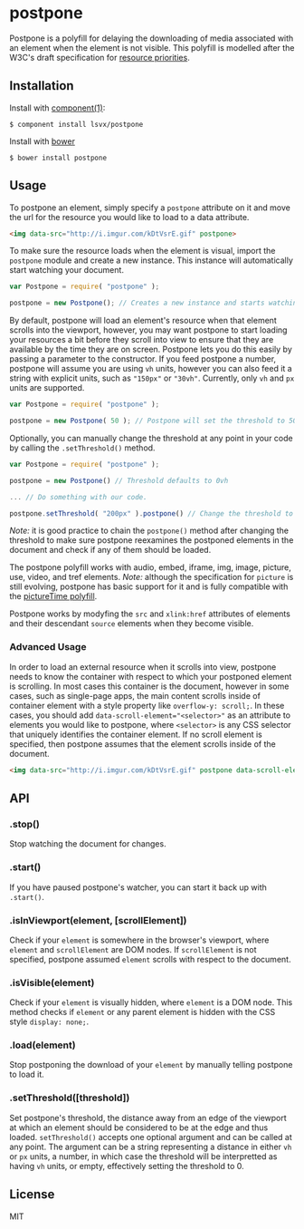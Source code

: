 
# postpone

  Postpone is a polyfill for delaying the downloading of media associated with an element when the element is not visible. This polyfill is modelled after the W3C's draft specification for [resource priorities](https://dvcs.w3.org/hg/webperf/raw-file/tip/specs/ResourcePriorities/Overview.html).

## Installation

  Install with [component(1)](http://component.io):

    $ component install lsvx/postpone

  Install with [bower](http://bower.io/)

    $ bower install postpone


## Usage

  To postpone an element, simply specify a `postpone` attribute on it and move the url for the resource you would like to load to a data attribute.

````html
<img data-src="http://i.imgur.com/kDtVsrE.gif" postpone>
````

  To make sure the resource loads when the element is visual, import the `postpone` module and create a new instance. This instance will automatically start watching your document.

````js
var Postpone = require( "postpone" );

postpone = new Postpone(); // Creates a new instance and starts watching the document.
````

  By default, postpone will load an element's resource when that element scrolls into the viewport, however, you may want postpone to start loading your resources a bit before they scroll into view to ensure that they are available by the time they are on screen. Postpone lets you do this easily by passing a parameter to the constructor. If you feed postpone a number, postpone will assume you are using `vh` units, however you can also feed it a string with explicit units, such as `"150px"` or `"30vh"`. Currently, only `vh` and `px` units are supported.

````js
var Postpone = require( "postpone" );

postpone = new Postpone( 50 ); // Postpone will set the threshold to 50vh, or half a viewport.
````

Optionally, you can manually change the threshold at any point in your code by calling the `.setThreshold()` method.

````js
var Postpone = require( "postpone" );

postpone = new Postpone() // Threshold defaults to 0vh

... // Do something with our code.

postpone.setThreshold( "200px" ).postpone() // Change the threshold to 200px.
````

*Note:* it is good practice to chain the `postpone()` method after changing the threshold to make sure postpone reexamines the postponed elements in the document and check if any of them should be loaded.

  The postpone polyfill works with audio, embed, iframe, img, image, picture, use, video, and tref elements. *Note:* although the specification for `picture` is still evolving, postpone has basic support for it and is fully compatible with the [pictureTime polyfill](https://github.com/chuckcarpenter/picturetime).

  Postpone works by modyfing the `src` and `xlink:href` attributes of elements and their descendant `source` elements when they become visible.

### Advanced Usage
  In order to load an external resource when it scrolls into view, postpone needs to know the container with respect to which your postponed element is scrolling. In most cases this container is the document, however in some cases, such as single-page apps, the main content scrolls inside of container element with a style property like `overflow-y: scroll;`. In these cases, you should add `data-scroll-element="<selector>"` as an attribute to elements you would like to postpone, where `<selector>` is any CSS selector that uniquely identifies the container element. If no scroll element is specified, then postpone assumes that the element scrolls inside of the document.

````html
<img data-src="http://i.imgur.com/kDtVsrE.gif" postpone data-scroll-element="#wrapper">
````

## API

### .stop()
  Stop watching the document for changes.

### .start()
  If you have paused postpone's watcher, you can start it back up with `.start()`.

### .isInViewport(element, [scrollElement])
  Check if your `element` is somewhere in the browser's viewport, where `element` and `scrollElement` are DOM nodes. If `scrollElement` is not specified, postpone assumed `element` scrolls with respect to the document.

### .isVisible(element)
  Check if your `element` is visually hidden, where `element` is a DOM node. This method checks if `element` or any parent element is hidden with the CSS style `display: none;`.

### .load(element)
  Stop postponing the download of your `element` by manually telling postpone to load it.

### .setThreshold([threshold])
  Set postpone's threshold, the distance away from an edge of the viewport at which an element should be considered to be at the edge and thus loaded. `setThreshold()` accepts one optional argument and can be called at any point. The argument can be a string representing a distance in either `vh` or `px` units, a number, in which case the threshold will be interpretted as having `vh` units, or empty, effectively setting the threshold to 0.

## License

  MIT

